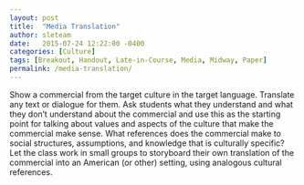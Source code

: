 ```yaml
---
layout: post
title:  "Media Translation"
author: sleteam
date:   2015-07-24 12:22:00 -0400
categories: [Culture]
tags: [Breakout, Handout, Late-in-Course, Media, Midway, Paper]
permalink: /media-translation/
---
```

Show a commercial from the target culture in the target language. Translate any text or dialogue for them. Ask students what they understand and what they don’t understand about the commercial and use this as the starting point for talking about values and aspects of the culture that make the commercial make sense. What references does the commercial make to social structures, assumptions, and knowledge that is culturally specific? Let the class work in small groups to storyboard their own translation of the commercial into an American (or other) setting, using analogous cultural references.